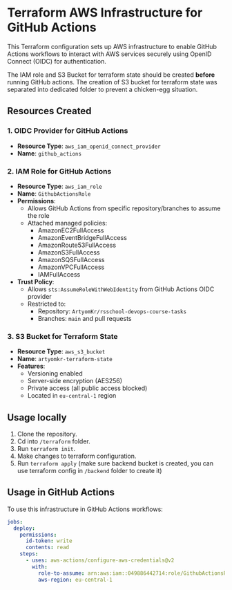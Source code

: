 # Terraform AWS Infrastructure for GitHub Actions

This Terraform configuration sets up AWS infrastructure to enable GitHub Actions workflows to interact with AWS services securely using OpenID Connect (OIDC) for authentication.

The IAM role and S3 Bucket for terraform state should be created **before** running GitHub actions. The creation of S3 bucket for terraform state was separated into dedicated folder to prevent a chicken-egg situation.

## Resources Created

### 1. OIDC Provider for GitHub Actions
- **Resource Type**: `aws_iam_openid_connect_provider`
- **Name**: `github_actions`

### 2. IAM Role for GitHub Actions
- **Resource Type**: `aws_iam_role`
- **Name**: `GithubActionsRole`
- **Permissions**:
    - Allows GitHub Actions from specific repository/branches to assume the role
    - Attached managed policies:
        - AmazonEC2FullAccess
        - AmazonEventBridgeFullAccess
        - AmazonRoute53FullAccess
        - AmazonS3FullAccess
        - AmazonSQSFullAccess
        - AmazonVPCFullAccess
        - IAMFullAccess
- **Trust Policy**:
    - Allows `sts:AssumeRoleWithWebIdentity` from GitHub Actions OIDC provider
    - Restricted to:
        - Repository: `ArtyomKr/rsschool-devops-course-tasks`
        - Branches: `main` and pull requests

### 3. S3 Bucket for Terraform State
- **Resource Type**: `aws_s3_bucket`
- **Name**: `artyomkr-terraform-state`
- **Features**:
    - Versioning enabled
    - Server-side encryption (AES256)
    - Private access (all public access blocked)
    - Located in `eu-central-1` region

## Usage locally

1. Clone the repository.
2. Cd into `/terraform` folder.
3. Run `terraform init`.
4. Make changes to terraform configuration.
5. Run `terraform apply` (make sure backend bucket is created, you can use terraform config in `/backend` folder to create it)

## Usage in GitHub Actions

To use this infrastructure in GitHub Actions workflows:

```yaml
jobs:
  deploy:
    permissions:
      id-token: write
      contents: read
    steps:
      - uses: aws-actions/configure-aws-credentials@v2
        with:
          role-to-assume: arn:aws:iam::049886442714:role/GithubActionsRole
          aws-region: eu-central-1
```